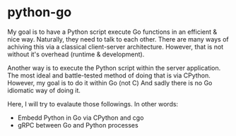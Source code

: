 # python-go

My goal is to have a Python script execute Go functions in an efficient & nice way.
Naturally, they need to talk to each other. There are many ways of achiving this via a
classical client-server architecture. However, that is not without it's overhead (runtime & development).

Another way is to execute the Python script within the server application.
The most ideal and battle-tested method of doing that is via CPython.
However, my goal is to do it within Go (not C) And sadly there is no Go idiomatic way of doing it.

Here, I will try to evalaute those followings. In other words:

- Embedd Python in Go via CPython and cgo
- gRPC between Go and Python processes

